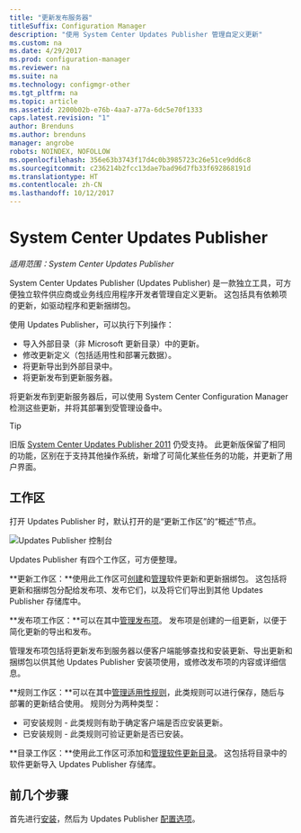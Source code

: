 ```yaml
---
title: "更新发布服务器"
titleSuffix: Configuration Manager
description: "使用 System Center Updates Publisher 管理自定义更新"
ms.custom: na
ms.date: 4/29/2017
ms.prod: configuration-manager
ms.reviewer: na
ms.suite: na
ms.technology: configmgr-other
ms.tgt_pltfrm: na
ms.topic: article
ms.assetid: 2200b02b-e76b-4aa7-a77a-6dc5e70f1333
caps.latest.revision: "1"
author: Brenduns
ms.author: brenduns
manager: angrobe
robots: NOINDEX, NOFOLLOW
ms.openlocfilehash: 356e63b3743f17d4c0b3985723c26e51ce9dd6c8
ms.sourcegitcommit: c236214b2fcc13dae7bad96d7fb33f692868191d
ms.translationtype: HT
ms.contentlocale: zh-CN
ms.lasthandoff: 10/12/2017
---
```

# <a name="system-center-updates-publisher"></a>System Center Updates Publisher

*适用范围：System Center Updates Publisher*

System Center Updates Publisher (Updates Publisher) 是一款独立工具，可方便独立软件供应商或业务线应用程序开发者管理自定义更新。 这包括具有依赖项的更新，如驱动程序和更新捆绑包。

使用 Updates Publisher，可以执行下列操作：

-   导入外部目录（非 Microsoft 更新目录）中的更新。
-   修改更新定义（包括适用性和部署元数据）。
-   将更新导出到外部目录中。
-   将更新发布到更新服务器。

将更新发布到更新服务器后，可以使用 System Center Configuration Manager 检测这些更新，并将其部署到受管理设备中。

> [!TIP]  
> 旧版 [System Center Updates Publisher 2011](http://go.microsoft.com/fwlink/?LinkId=848111) 仍受支持。 此更新版保留了相同的功能，区别在于支持其他操作系统，新增了可简化某些任务的功能，并更新了用户界面。

## <a name="workspaces"></a>工作区
打开 Updates Publisher 时，默认打开的是“更新工作区”的“概述”节点。

![Updates Publisher 控制台](media/console1.png)   


Updates Publisher 有四个工作区，可方便整理。


**更新工作区：**使用此工作区可[创建](/sccm/sum/tools/create-updates-with-updates-publisher)和[管理](/sccm/sum/tools/manage-updates-with-updates-publisher)软件更新和更新捆绑包。 这包括将更新和捆绑包分配给发布项、发布它们，以及将它们导出到其他 Updates Publisher 存储库中。

**发布项工作区：**可以在其中[管理发布项](/sccm/sum/tools/updates-publisher-publications)。 发布项是创建的一组更新，以便于简化更新的导出和发布。

管理发布项包括将更新发布到服务器以便客户端能够查找和安装更新、导出更新和捆绑包以供其他 Updates Publisher 安装项使用，或修改发布项的内容或详细信息。



**规则工作区：**可以在其中[管理适用性规则](/sccm/sum/tools/updates-publisher-applicability-rules)，此类规则可以进行保存，随后与部署的更新结合使用。 规则分为两种类型：

-   可安装规则 - 此类规则有助于确定客户端是否应安装更新。
-   已安装规则 - 此类规则可验证更新是否已安装。

**目录工作区：**使用此工作区可添加和[管理软件更新目录](/sccm/sum/tools/updates-publisher-catalogs)。 这包括将目录中的软件更新导入 Updates Publisher 存储库。
## <a name="first-steps"></a>前几个步骤
首先进行[安装](/sccm/sum/tools/install-updates-publisher)，然后为 Updates Publisher [配置选项](/sccm/sum/tools/updates-publisher-options)。
